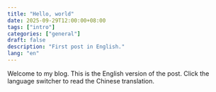 ```yaml
---
title: "Hello, world"
date: 2025-09-29T12:00:00+08:00
tags: ["intro"]
categories: ["general"]
draft: false
description: "First post in English."
lang: "en"
---
```


Welcome to my blog. This is the English version of the post. Click the language switcher to read the Chinese translation.
